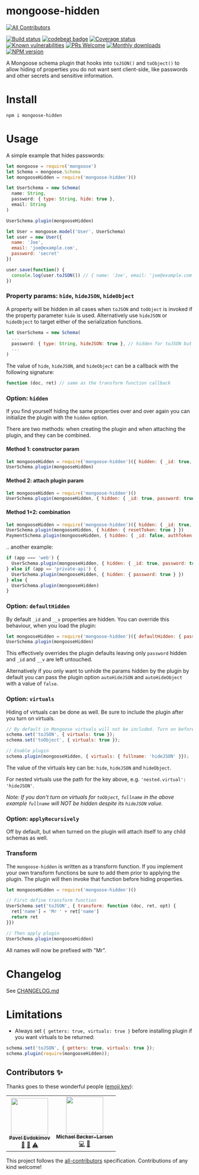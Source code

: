 # mongoose-hidden
<!-- ALL-CONTRIBUTORS-BADGE:START - Do not remove or modify this section -->
[![All Contributors](https://img.shields.io/badge/all_contributors-1-orange.svg?style=flat-square)](#contributors-)
<!-- ALL-CONTRIBUTORS-BADGE:END -->


[![Build status](http://img.shields.io/travis/mblarsen/mongoose-hidden.svg)](http://travis-ci.org/mblarsen/mongoose-hidden) 
[![codebeat badge](https://codebeat.co/badges/05e78d4b-9038-4339-8e67-0702cc4416a2)](https://codebeat.co/projects/github-com-mblarsen-mongoose-hidden-master)
[![Coverage status](https://coveralls.io/repos/github/mblarsen/mongoose-hidden/badge.svg?branch=master)](https://coveralls.io/github/mblarsen/mongoose-hidden?branch=master) 
[![Known vulnerabilities](https://snyk.io/test/github/mblarsen/mongoose-hidden/badge.svg)](https://snyk.io/test/github/mblarsen/mongoose-hidden) 
[![PRs Welcome](https://img.shields.io/badge/PRs-welcome-brightgreen.svg?style=flat-square)](http://makeapullrequest.com) 
[![Monthly downloads](https://img.shields.io/npm/dm/mongoose-hidden.svg)](https://www.npmjs.com/package/mongoose-hidden)
[![NPM version](http://img.shields.io/npm/v/mongoose-hidden.svg)](https://www.npmjs.com/package/mongoose-hidden)

A Mongoose schema plugin that hooks into `toJSON()` and `toObject()` to allow hiding of properties you do not want sent client-side, like passwords and other secrets and sensitive information.

# Install

```
npm i mongoose-hidden
```

# Usage

A simple example that hides passwords:

```javascript
let mongoose = require('mongoose')
let Schema = mongoose.Schema
let mongooseHidden = require('mongoose-hidden')()

let UserSchema = new Schema(
  name: String,
  password: { type: String, hide: true },
  email: String
)

UserSchema.plugin(mongooseHidden)

let User = mongoose.model('User', UserSchema)
let user = new User({
  name: 'Joe',
  email: 'joe@example.com',
  password: 'secret'
})

user.save(function() {
  console.log(user.toJSON()) // { name: 'Joe', email: 'joe@example.com' }
})
```

### Property params: `hide`, `hideJSON`, `hideObject`

A property will be hidden in all cases when `toJSON` and `toObject` is invoked if the property parameter `hide` is used. Alternatively use `hideJSON` or `hideObject` to target either of the serialization functions.

```javascript
let UserSchema = new Schema(
  ...
  password: { type: String, hideJSON: true }, // hidden for toJSON but not for toObject
  ...
)
```

The value of `hide`, `hideJSON`, and `hideObject` can be a callback with the following signature:

```javascript
function (doc, ret) // same as the transform function callback
```

### Option: `hidden`

If you find yourself hiding the same properties over and over again you can initialize the plugin with the `hidden` option.

There are two methods: when creating the plugin and when attaching the plugin, and they can be combined.

#### Method 1: constructor param

```javascript
let mongooseHidden = require('mongoose-hidden')({ hidden: { _id: true, password: true } })
UserSchema.plugin(mongooseHidden)
```

#### Method 2: attach plugin param

```javascript
let mongooseHidden = require('mongoose-hidden')()
UserSchema.plugin(mongooseHidden, { hidden: { _id: true, password: true } })
```

#### Method 1+2: combination

```javascript
let mongooseHidden = require('mongoose-hidden')({ hidden: { _id: true, password: true } })
UserSchema.plugin(mongooseHidden, { hidden: { resetToken: true } })
PaymentSchema.plugin(mongooseHidden, { hidden: { _id: false, authToken: true } }) // unhides _id
```

.. another example:

```javascript
if (app === 'web') {
  UserSchema.plugin(mongooseHidden, { hidden: { _id: true, password: true } })
} else if (app == 'private-api') {
  UserSchema.plugin(mongooseHidden, { hidden: { password: true } })
} else {
  UserSchema.plugin(mongooseHidden)
}
```

### Option: `defaultHidden`

By default `_id` and `__v` properties are hidden. You can override this behaviour, when you load the plugin:

```javascript
let mongooseHidden = require('mongoose-hidden')({ defaultHidden: { password: true } })
UserSchema.plugin(mongooseHidden)
```

This effectively overrides the plugin defaults leaving only `password` hidden and `_id` and `__v` are left untouched.

Alternatively if you only want to unhide the params hidden by the plugin by default you can pass the plugin option `autoHideJSON` and `autoHideObject` with a value of `false`.

### Option: `virtuals`

Hiding of virtuals can be done as well. Be sure to include the plugin after you turn on virtuals.

```javascript
// By default in Mongoose virtuals will not be included. Turn on before enabling plugin.
schema.set('toJSON', { virtuals: true });
schema.set('toObject', { virtuals: true });

// Enable plugin
schema.plugin(mongooseHidden, { virtuals: { fullname: 'hideJSON' }});
```

The value of the virtuals key can be: `hide`, `hideJSON` and `hideObject`.

For nested virtuals use the path for the key above, e.g. `'nested.virtual': 'hideJSON'`.

_Note: If you don't turn on virtuals for `toObject`, `fullname` in the above example `fullname` will *NOT* be hidden despite its `hideJSON` value._

### Option: `applyRecursively`

Off by default, but when turned on the plugin will attach itself to any child
schemas as well.

### Transform

The `mongoose-hidden` is written as a transform function. If you implement your own transform functions be sure to add them prior to applying the plugin. The plugin will then invoke that function before hiding properties.

```javascript
let mongooseHidden = require('mongoose-hidden')()

// First define transform function
UserSchema.set('toJSON', { transform: function (doc, ret, opt) {
  ret['name'] = 'Mr ' + ret['name']
  return ret
}})

// Then apply plugin
UserSchema.plugin(mongooseHidden)
```

All names will now be prefixed with "Mr".

# Changelog

See [CHANGELOG.md](https://github.com/mblarsen/mongoose-hidden/blob/master/CHANGELOG.md)

# Limitations

* Always set `{ getters: true, virtuals: true }` before installing plugin if you want virtuals to be returned:

```javascript
schema.set('toJSON', { getters: true, virtuals: true });
schema.plugin(require(mongooseHidden));
```

## Contributors ✨

Thanks goes to these wonderful people ([emoji key](https://allcontributors.org/docs/en/emoji-key)):

<!-- ALL-CONTRIBUTORS-LIST:START - Do not remove or modify this section -->
<!-- prettier-ignore-start -->
<!-- markdownlint-disable -->
<table>
  <tr>
    <td align="center"><a href="https://github.com/Santinell"><img src="https://avatars2.githubusercontent.com/u/3122009?v=4" width="100px;" alt=""/><br /><sub><b>Pavel Evdokimov</b></sub></a><br /><a href="https://github.com/mblarsen/mongoose-hidden/issues?q=author%3ASantinell" title="Bug reports">🐛</a> <a href="#maintenance-Santinell" title="Maintenance">🚧</a> <a href="https://github.com/mblarsen/mongoose-hidden/commits?author=Santinell" title="Tests">⚠️</a></td>
    <td align="center"><a href="https://www.codeboutique.com"><img src="https://avatars0.githubusercontent.com/u/247048?v=4" width="100px;" alt=""/><br /><sub><b>Michael Bøcker-Larsen</b></sub></a><br /><a href="https://github.com/mblarsen/mongoose-hidden/commits?author=mblarsen" title="Code">💻</a> <a href="https://github.com/mblarsen/mongoose-hidden/commits?author=mblarsen" title="Documentation">📖</a></td>
  </tr>
</table>

<!-- markdownlint-enable -->
<!-- prettier-ignore-end -->
<!-- ALL-CONTRIBUTORS-LIST:END -->

This project follows the [all-contributors](https://github.com/all-contributors/all-contributors) specification. Contributions of any kind welcome!